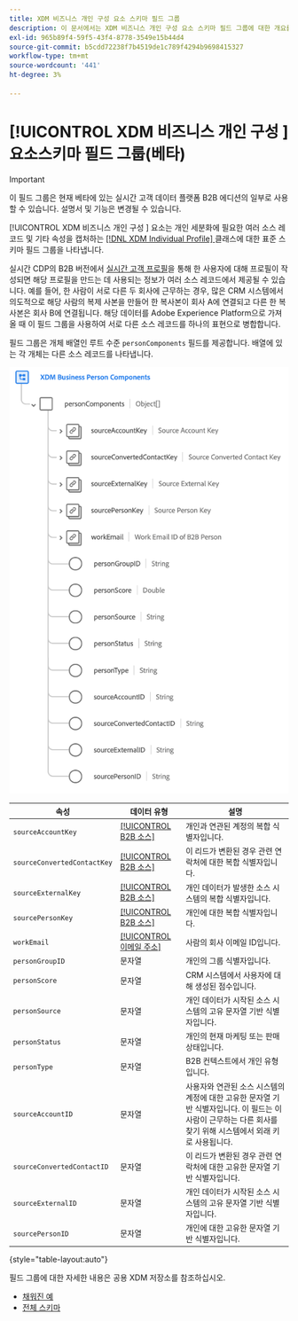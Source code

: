 ```yaml
---
title: XDM 비즈니스 개인 구성 요소 스키마 필드 그룹
description: 이 문서에서는 XDM 비즈니스 개인 구성 요소 스키마 필드 그룹에 대한 개요를 제공합니다.
exl-id: 965b89f4-59f5-43f4-8778-3549e15b44d4
source-git-commit: b5cdd72238f7b4519de1c789f4294b9698415327
workflow-type: tm+mt
source-wordcount: '441'
ht-degree: 3%

---
```


# [!UICONTROL XDM 비즈니스 개인 구성 ] 요소스키마 필드 그룹(베타)

>[!IMPORTANT]
>
>이 필드 그룹은 현재 베타에 있는 실시간 고객 데이터 플랫폼 B2B 에디션의 일부로 사용할 수 있습니다. 설명서 및 기능은 변경될 수 있습니다.

[!UICONTROL XDM 비즈니스 개인 구성 ] 요소는 개인 세분화에 필요한 여러 소스 레코드 및 기타 속성을 캡처하는  [[!DNL XDM Individual Profile] ](../../classes/individual-profile.md) 클래스에 대한 표준 스키마 필드 그룹을 나타냅니다.

실시간 CDP의 B2B 버전에서 [실시간 고객 프로필](../../../profile/home.md)을 통해 한 사용자에 대해 프로필이 작성되면 해당 프로필을 만드는 데 사용되는 정보가 여러 소스 레코드에서 제공될 수 있습니다. 예를 들어, 한 사람이 서로 다른 두 회사에 근무하는 경우, 많은 CRM 시스템에서 의도적으로 해당 사람의 복제 사본을 만들어 한 복사본이 회사 A에 연결되고 다른 한 복사본은 회사 B에 연결됩니다. 해당 데이터를 Adobe Experience Platform으로 가져올 때 이 필드 그룹을 사용하여 서로 다른 소스 레코드를 하나의 표현으로 병합합니다.

필드 그룹은 개체 배열인 루트 수준 `personComponents` 필드를 제공합니다. 배열에 있는 각 개체는 다른 소스 레코드를 나타냅니다.

![](../../images/field-groups/business-person-components.png)

| 속성 | 데이터 유형 | 설명 |
| --- | --- | --- |
| `sourceAccountKey` | [[!UICONTROL B2B 소스]](../../data-types/b2b-source.md) | 개인과 연관된 계정의 복합 식별자입니다. |
| `sourceConvertedContactKey` | [[!UICONTROL B2B 소스]](../../data-types/b2b-source.md) | 이 리드가 변환된 경우 관련 연락처에 대한 복합 식별자입니다. |
| `sourceExternalKey` | [[!UICONTROL B2B 소스]](../../data-types/b2b-source.md) | 개인 데이터가 발생한 소스 시스템의 복합 식별자입니다. |
| `sourcePersonKey` | [[!UICONTROL B2B 소스]](../../data-types/b2b-source.md) | 개인에 대한 복합 식별자입니다. |
| `workEmail` | [[!UICONTROL 이메일 주소]](../../data-types/b2b-source.md) | 사람의 회사 이메일 ID입니다. |
| `personGroupID` | 문자열 | 개인의 그룹 식별자입니다. |
| `personScore` | 문자열 | CRM 시스템에서 사용자에 대해 생성된 점수입니다. |
| `personSource` | 문자열 | 개인 데이터가 시작된 소스 시스템의 고유 문자열 기반 식별자입니다. |
| `personStatus` | 문자열 | 개인의 현재 마케팅 또는 판매 상태입니다. |
| `personType` | 문자열 | B2B 컨텍스트에서 개인 유형입니다. |
| `sourceAccountID` | 문자열 | 사용자와 연관된 소스 시스템의 계정에 대한 고유한 문자열 기반 식별자입니다. 이 필드는 이 사람이 근무하는 다른 회사를 찾기 위해 시스템에서 외래 키로 사용됩니다. |
| `sourceConvertedContactID` | 문자열 | 이 리드가 변환된 경우 관련 연락처에 대한 고유한 문자열 기반 식별자입니다. |
| `sourceExternalID` | 문자열 | 개인 데이터가 시작된 소스 시스템의 고유 문자열 기반 식별자입니다. |
| `sourcePersonID` | 문자열 | 개인에 대한 고유한 문자열 기반 식별자입니다. |

{style=&quot;table-layout:auto&quot;}

필드 그룹에 대한 자세한 내용은 공용 XDM 저장소를 참조하십시오.

* [채워진 예](https://github.com/adobe/xdm/blob/master/components/fieldgroups/profile/b2b-person-components.example.1.json)
* [전체 스키마](https://github.com/adobe/xdm/blob/master/components/fieldgroups/profile/b2b-person-components.schema.json)
